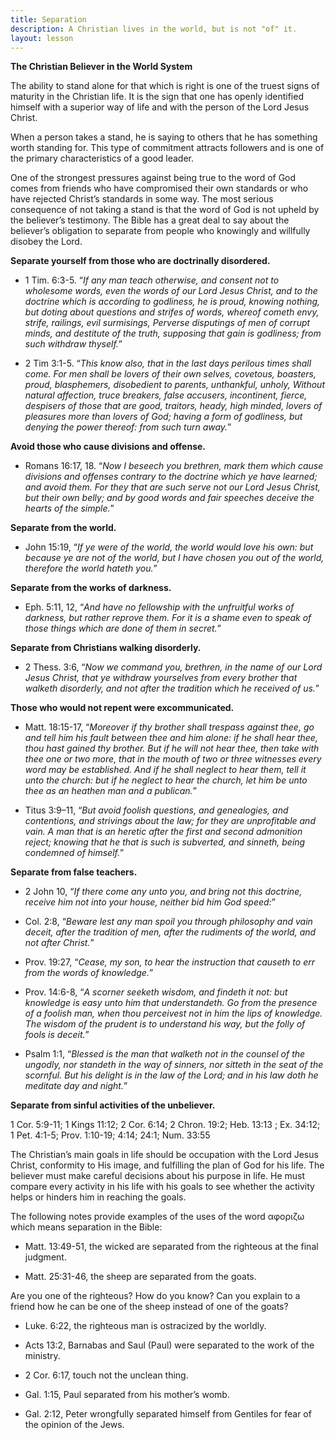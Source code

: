 ```yaml
---
title: Separation
description: A Christian lives in the world, but is not "of" it.
layout: lesson
---
```



**The Christian Believer in the World System**

The ability to stand alone for that which is right is one of the truest signs of maturity in the Christian life. It is the sign that one has openly identified himself with a superior way of life and with the person of the Lord Jesus Christ.

When a person takes a stand, he is saying to others that he has something worth standing for. This type of commitment attracts followers and is one of the primary characteristics of a good leader.

One of the strongest pressures against being true to the word of God comes from friends who have compromised their own standards or who have rejected Christ’s standards in some way. The most serious consequence of not taking a stand is that the word of God is not upheld by the believer’s testimony. The Bible has a great deal to say about the believer’s obligation to separate from people who knowingly and willfully disobey the Lord.

**Separate yourself from those who are doctrinally disordered.**

* 1 Tim. 6:3-5. “_If any man teach otherwise, and consent not to wholesome words, even the words of our Lord Jesus Christ, and to the doctrine which is according to godliness, he is proud, knowing nothing, but doting about questions and strifes of words, whereof cometh envy, strife, railings, evil surmisings, Perverse disputings of men of corrupt minds, and destitute of the truth, supposing that gain is godliness; from such withdraw thyself._”

* 2 Tim 3:1-5. “_This know also, that in the last days perilous times shall come. For men shall be lovers of their own selves, covetous, boasters, proud, blasphemers, disobedient to parents, unthankful, unholy, Without natural affection, truce breakers, false accusers, incontinent, fierce, despisers of those that are good, traitors, heady, high minded, lovers of pleasures more than lovers of God; having a form of godliness, but denying the power thereof: from such turn away._”

**Avoid those who cause divisions and offense.**

* Romans 16:17, 18. “_Now I beseech you brethren, mark them which cause divisions and offenses contrary to the doctrine which ye have learned; and avoid them. For they that are such serve not our Lord Jesus Christ, but their own belly; and by good words and fair speeches deceive the hearts of the simple._”

**Separate from the world.**

* John 15:19, “_If ye were of the world, the world would love his own: but because ye are not of the world, but I have chosen you out of the world, therefore the world hateth you._”

**Separate from the works of darkness.**

* Eph. 5:11, 12, “_And have no fellowship with the unfruitful works of darkness, but rather reprove them. For it is a shame even to speak of those things which are done of them in secret._”

**Separate from Christians walking disorderly.**

* 2 Thess. 3:6, “_Now we command you, brethren, in the name of our Lord Jesus Christ, that ye withdraw yourselves from every brother that walketh disorderly, and not after the tradition which he received of us._”

**Those who would not repent were excommunicated.**

* Matt. 18:15-17, “_Moreover if thy brother shall trespass against thee, go and tell him his fault between thee and him alone: if he shall hear thee, thou hast gained thy brother. But if he will not hear thee, then take with thee one or two more, that in the mouth of two or three witnesses every word may be established. And if he shall neglect to hear them, tell it unto the church: but if he neglect to hear the church, let him be unto thee as an heathen man and a publican._”

*  Titus 3:9–11, “_But avoid foolish questions, and genealogies, and contentions, and strivings about the law; for they are unprofitable and vain. A man that is an heretic after the first and second admonition reject; knowing that he that is such is subverted, and sinneth, being condemned of himself._”

**Separate from false teachers.**

* 2 John 10, “_If there come any unto you, and bring not this doctrine, receive him not into your house, neither bid him God speed:_”

* Col. 2:8, “_Beware lest any man spoil you through philosophy and vain deceit, after the tradition of men, after the rudiments of the world, and not after Christ._”

* Prov. 19:27, “_Cease, my son, to hear the instruction that causeth to err from the words of knowledge._”

* Prov. 14:6-8, “_A scorner seeketh wisdom, and findeth it not: but knowledge is easy unto him that understandeth. Go from the presence of a foolish man, when thou perceivest not in him the lips of knowledge. The wisdom of the prudent is to understand his way, but the folly of fools is deceit._”

* Psalm 1:1, “_Blessed is the man that walketh not in the counsel of the ungodly, nor standeth in the way of sinners, nor sitteth in the seat of the scornful. But his delight is in the law of the Lord; and in his law doth he meditate day and night._”

**Separate from sinful activities of the unbeliever.**

1 Cor. 5:9-11; 1 Kings 11:12; 2 Cor. 6:14; 2 Chron. 19:2; Heb. 13:13 ; Ex. 34:12; 1 Pet. 4:1-5; Prov. 1:10-19; 4:14; 24:1; Num. 33:55

The Christian’s main goals in life should be occupation with the Lord Jesus Christ, conformity to His image, and fulfilling the plan of God for his life. The believer must make careful decisions about his purpose in life. He must compare every activity in his life with his goals to see whether the activity helps or hinders him in reaching the goals.

The following notes provide examples of the uses of the word αφοριζω which means separation in the Bible:

* Matt. 13:49-51, the wicked are separated from the righteous at the final judgment.

* Matt. 25:31-46, the sheep are separated from the goats.

Are you one of the righteous? How do you know? Can you explain to a friend how he can be one of the sheep instead of one of the goats?

* Luke. 6:22, the righteous man is ostracized by the worldly.

* Acts 13:2, Barnabas and Saul (Paul) were separated to the work of the ministry.

* 2 Cor. 6:17, touch not the unclean thing.

* Gal. 1:15, Paul separated from his mother’s womb.

* Gal. 2:12, Peter wrongfully separated himself from Gentiles for fear of the opinion of the Jews.

